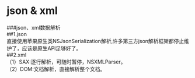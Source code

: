 # json & xml
###json、xml数据解析</br>
##1.json</br>
直接使用苹果原生类NSJsonSerialization解析,许多第三方json解析框架都停止维护了，应该是原生API足够好了。</br>
##2.xml</br>
（1）SAX:逐行解析，可随时暂停，NSXMLParser。</br>
（2）DOM:文档解析，直接解析整个文档。</br>
